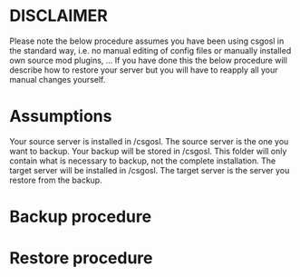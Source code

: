 # DISCLAIMER
Please note the below procedure assumes you have been using csgosl in the standard way, i.e. no manual
editing of config files or manually installed own source mod plugins, ... If you have done this the below procedure will describe how to restore your server but you will have to reapply all your manual changes yourself.

# Assumptions
Your source server is installed in <some-path>/csgosl. The source server is the one you want to backup.
Your backup will be stored in <backup-path>/csgosl. This folder will only contain what is necessary to backup, not the complete installation.
The target server will be installed in <some-other-path>/csgosl. The target server is the server you restore from the backup.

# Backup procedure


# Restore procedure

